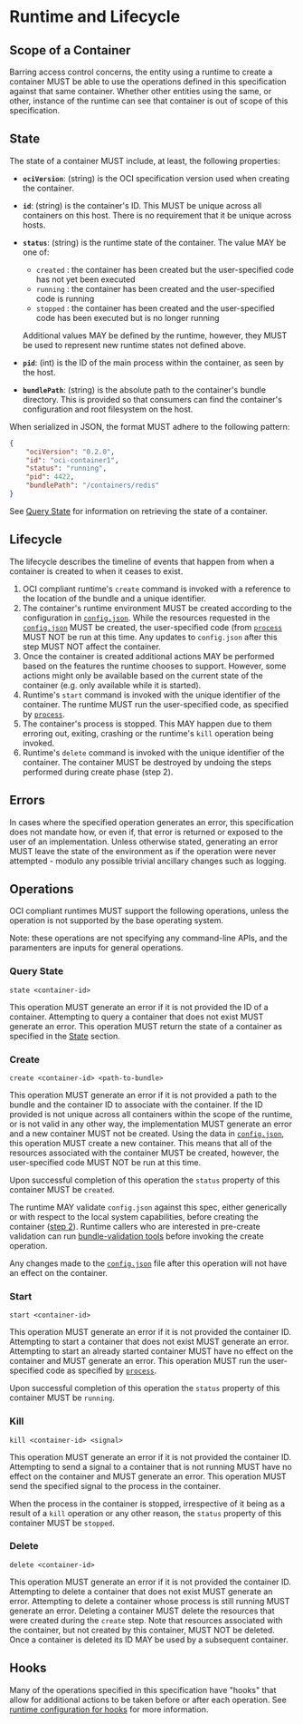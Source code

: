 # Runtime and Lifecycle

## Scope of a Container

Barring access control concerns, the entity using a runtime to create a container MUST be able to use the operations defined in this specification against that same container.
Whether other entities using the same, or other, instance of the runtime can see that container is out of scope of this specification.

## State

The state of a container MUST include, at least, the following properties:

* **`ociVersion`**: (string) is the OCI specification version used when creating the container.
* **`id`**: (string) is the container's ID.
This MUST be unique across all containers on this host.
There is no requirement that it be unique across hosts.
* **`status`**: (string) is the runtime state of the container.
The value MAY be one of:
  * `created` : the container has been created but the user-specified code has not yet been executed
  * `running` : the container has been created and the user-specified code is running
  * `stopped` : the container has been created and the user-specified code has been executed but is no longer running

  Additional values MAY be defined by the runtime, however, they MUST be used to represent new runtime states not defined above.
* **`pid`**: (int) is the ID of the main process within the container, as seen by the host.
* **`bundlePath`**: (string) is the absolute path to the container's bundle directory.
This is provided so that consumers can find the container's configuration and root filesystem on the host.

When serialized in JSON, the format MUST adhere to the following pattern:

```json
{
    "ociVersion": "0.2.0",
    "id": "oci-container1",
    "status": "running",
    "pid": 4422,
    "bundlePath": "/containers/redis"
}
```

See [Query State](#query-state) for information on retrieving the state of a container.

## Lifecycle
The lifecycle describes the timeline of events that happen from when a container is created to when it ceases to exist.

1. OCI compliant runtime's `create` command is invoked with a reference to the location of the bundle and a unique identifier.
2. The container's runtime environment MUST be created according to the configuration in [`config.json`](config.md).
   While the resources requested in the [`config.json`](config.md) MUST be created, the user-specified code (from [`process`](config.md#process-configuration) MUST NOT be run at this time.
   Any updates to `config.json` after this step MUST NOT affect the container.
3. Once the container is created additional actions MAY be performed based on the features the runtime chooses to support.
   However, some actions might only be available based on the current state of the container (e.g. only available while it is started).
4. Runtime's `start` command is invoked with the unique identifier of the container.
   The runtime MUST run the user-specified code, as specified by [`process`](config.md#process-configuration).
5. The container's process is stopped.
   This MAY happen due to them erroring out, exiting, crashing or the runtime's `kill` operation being invoked.
6. Runtime's `delete` command is invoked with the unique identifier of the container.
   The container MUST be destroyed by undoing the steps performed during create phase (step 2).

## Errors

In cases where the specified operation generates an error, this specification does not mandate how, or even if, that error is returned or exposed to the user of an implementation.
Unless otherwise stated, generating an error MUST leave the state of the environment as if the operation were never attempted - modulo any possible trivial ancillary changes such as logging.

## Operations

OCI compliant runtimes MUST support the following operations, unless the operation is not supported by the base operating system.

Note: these operations are not specifying any command-line APIs, and the paramenters are inputs for general operations.

### Query State

`state <container-id>`

This operation MUST generate an error if it is not provided the ID of a container.
Attempting to query a container that does not exist MUST generate an error.
This operation MUST return the state of a container as specified in the [State](#state) section.

### Create

`create <container-id> <path-to-bundle>`

This operation MUST generate an error if it is not provided a path to the bundle and the container ID to associate with the container.
If the ID provided is not unique across all containers within the scope of the runtime, or is not valid in any other way, the implementation MUST generate an error and a new container MUST not be created.
Using the data in [`config.json`](config.md), this operation MUST create a new container.
This means that all of the resources associated with the container MUST be created, however, the user-specified code MUST NOT be run at this time.

Upon successful completion of this operation the `status` property of this container MUST be `created`.

The runtime MAY validate `config.json` against this spec, either generically or with respect to the local system capabilities, before creating the container ([step 2](#lifecycle)).
Runtime callers who are interested in pre-create validation can run [bundle-validation tools](implementations.md#testing--tools) before invoking the create operation.

Any changes made to the [`config.json`](config.md) file after this operation will not have an effect on the container.

### Start
`start <container-id>`

This operation MUST generate an error if it is not provided the container ID.
Attempting to start a container that does not exist MUST generate an error.
Attempting to start an already started container MUST have no effect on the container and MUST generate an error.
This operation MUST run the user-specified code as specified by [`process`](config.md#process-configuration).

Upon successful completion of this operation the `status` property of this container MUST be `running`.

### Kill
`kill <container-id> <signal>`

This operation MUST generate an error if it is not provided the container ID.
Attempting to send a signal to a container that is not running MUST have no effect on the container and MUST generate an error.
This operation MUST send the specified signal to the process in the container.

When the process in the container is stopped, irrespective of it being as a result of a `kill` operation or any other reason, the `status` property of this container MUST be `stopped`.

### Delete
`delete <container-id>`

This operation MUST generate an error if it is not provided the container ID.
Attempting to delete a container that does not exist MUST generate an error.
Attempting to delete a container whose process is still running MUST generate an error.
Deleting a container MUST delete the resources that were created during the `create` step.
Note that resources associated with the container, but not created by this container, MUST NOT be deleted.
Once a container is deleted its ID MAY be used by a subsequent container.


## Hooks
Many of the operations specified in this specification have "hooks" that allow for additional actions to be taken before or after each operation.
See [runtime configuration for hooks](./config.md#hooks) for more information.
